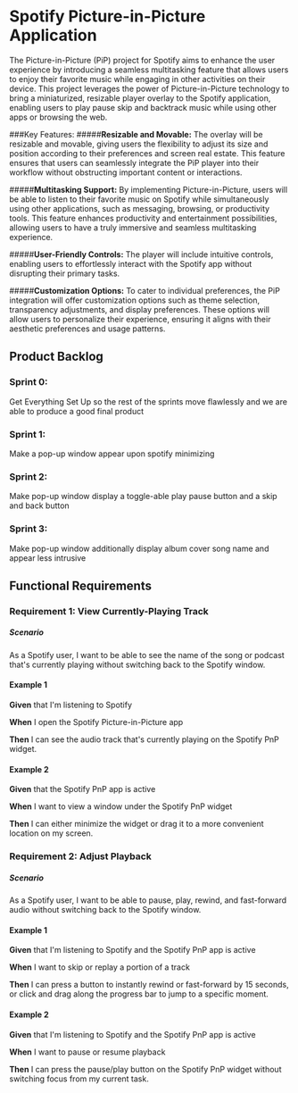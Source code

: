 # Spotify Picture-in-Picture Application
The Picture-in-Picture (PiP) project for Spotify aims to enhance the user experience by introducing a seamless multitasking feature that allows users to enjoy their favorite music while engaging in other activities on their device. This project leverages the power of Picture-in-Picture technology to bring a miniaturized, resizable player overlay to the Spotify application, enabling users to play pause skip and backtrack music while using other apps or browsing the web.

###Key Features:
#####**Resizable and Movable:** 
The overlay will be resizable and movable, giving users the flexibility to adjust its size and position according to their preferences and screen real estate. This feature ensures that users can seamlessly integrate the PiP player into their workflow without obstructing important content or interactions.

#####**Multitasking Support:** 
By implementing Picture-in-Picture, users will be able to listen to their favorite music on Spotify while simultaneously using other applications, such as messaging, browsing, or productivity tools. This feature enhances productivity and entertainment possibilities, allowing users to have a truly immersive and seamless multitasking experience.

#####**User-Friendly Controls:** 
The player will include intuitive controls, enabling users to effortlessly interact with the Spotify app without disrupting their primary tasks. 

#####**Customization Options:** 
To cater to individual preferences, the PiP integration will offer customization options such as theme selection, transparency adjustments, and display preferences. These options will allow users to personalize their experience, ensuring it aligns with their aesthetic preferences and usage patterns.

## Product Backlog
### Sprint 0:
Get Everything Set Up so the rest of the sprints move flawlessly and we are able to produce a good final product

### Sprint 1:
Make a pop-up window appear upon spotify minimizing

### Sprint 2:
Make pop-up window display a toggle-able play pause button and a skip and back button

### Sprint 3:
Make pop-up window additionally display album cover song name and appear less intrusive

## Functional Requirements
### Requirement 1: View Currently-Playing Track
##### Scenario
As a Spotify user, I want to be able to see the name of the song or podcast that's currently playing without switching back to the Spotify window.

#### Example 1
**Given** that I'm listening to Spotify

**When** I open the Spotify Picture-in-Picture app

**Then** I can see the audio track that's currently playing on the Spotify PnP widget.

#### Example 2
**Given** that the Spotify PnP app is active

**When** I want to view a window under the Spotify PnP widget

**Then** I can either minimize the widget or drag it to a more convenient location on my screen.

### Requirement 2: Adjust Playback
##### Scenario
As a Spotify user, I want to be able to pause, play, rewind, and fast-forward audio without switching back to the Spotify window.

#### Example 1
**Given** that I'm listening to Spotify and the Spotify PnP app is active

**When** I want to skip or replay a portion of a track

**Then** I can press a button to instantly rewind or fast-forward by 15 seconds, or click and drag along the progress bar to jump to a specific moment.

#### Example 2
**Given** that I'm listening to Spotify and the Spotify PnP app is active

**When** I want to pause or resume playback

**Then** I can press the pause/play button on the Spotify PnP widget without switching focus from my current task.

